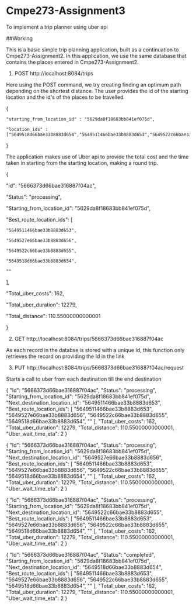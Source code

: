 # Cmpe273-Assignment3
To implement a trip planner using uber api

##Working

This is a basic simple trip planning application, built as a continuation to Cmpe273-Assignment2. In this application, we use the same database that contains the places entered in Cmpe273-Assignment2.

1) POST http://localhost:8084/trips

Here using the POST command, we try creating finding an optimum path depending on the shortest distance. The user provides the id of the starting location and the id's of the places to be travelled

{

    "starting_from_location_id" : "5629da8f18683bb841ef075d",
    
    "location_ids" : ["5649518d66bae33b8883d654","5649511466bae33b8883d653","5649522c66bae33b8883d655","5649527e66bae33b8883d656"]
    
} 

The application makes use of Uber api to provide the total cost and the time taken in starting from the starting location, making a round trip.

{

  "id": "5666373d66bae316887f04ac",
  
  "Status": "processing",
  
  "Starting_from_location_id": "5629da8f18683bb841ef075d",
  
  "Best_route_location_ids": [
  
    "5649511466bae33b8883d653",
    
    "5649527e66bae33b8883d656",
    
    "5649522c66bae33b8883d655",
    
    "5649518d66bae33b8883d654",
    
    ""
  ],
  
  "Total_uber_costs": 162,
  
  "Total_uber_duration": 12279,
  
  "Total_distance": 110.55000000000001
  
}

 2) GET  http://localhost:8084/trips/5666373d66bae316887f04ac
 
 As each record in the databse is stored with a unique Id, this function only retrieves the record on providing the Id in the link
 
 3) PUT http://localhost:8084/trips/5666373d66bae316887f04ac/request
 
 Starts a call to uber from each destination till the end destination
 
 {
  "Id": "5666373d66bae316887f04ac",
  "Status": "processing",
  "Starting_from_location_id": "5629da8f18683bb841ef075d",
  "Next_destination_location_id": "5649511466bae33b8883d653",
  "Best_route_location_ids": [
    "5649511466bae33b8883d653",
    "5649527e66bae33b8883d656",
    "5649522c66bae33b8883d655",
    "5649518d66bae33b8883d654",
    ""
  ],
  "Total_uber_costs": 162,
  "Total_uber_duration": 12279,
  "Total_distance": 110.55000000000001,
  "Uber_wait_time_eta": 2
}

{
  "Id": "5666373d66bae316887f04ac",
  "Status": "processing",
  "Starting_from_location_id": "5629da8f18683bb841ef075d",
  "Next_destination_location_id": "5649527e66bae33b8883d656",
  "Best_route_location_ids": [
    "5649511466bae33b8883d653",
    "5649527e66bae33b8883d656",
    "5649522c66bae33b8883d655",
    "5649518d66bae33b8883d654",
    ""
  ],
  "Total_uber_costs": 162,
  "Total_uber_duration": 12279,
  "Total_distance": 110.55000000000001,
  "Uber_wait_time_eta": 2
}

{
  "Id": "5666373d66bae316887f04ac",
  "Status": "processing",
  "Starting_from_location_id": "5629da8f18683bb841ef075d",
  "Next_destination_location_id": "5649522c66bae33b8883d655",
  "Best_route_location_ids": [
    "5649511466bae33b8883d653",
    "5649527e66bae33b8883d656",
    "5649522c66bae33b8883d655",
    "5649518d66bae33b8883d654",
    ""
  ],
  "Total_uber_costs": 162,
  "Total_uber_duration": 12279,
  "Total_distance": 110.55000000000001,
  "Uber_wait_time_eta": 2
}

{
  "Id": "5666373d66bae316887f04ac",
  "Status": "completed",
  "Starting_from_location_id": "5629da8f18683bb841ef075d",
  "Next_destination_location_id": "5649518d66bae33b8883d654",
  "Best_route_location_ids": [
    "5649511466bae33b8883d653",
    "5649527e66bae33b8883d656",
    "5649522c66bae33b8883d655",
    "5649518d66bae33b8883d654",
    ""
  ],
  "Total_uber_costs": 162,
  "Total_uber_duration": 12279,
  "Total_distance": 110.55000000000001,
  "Uber_wait_time_eta": 2
}





